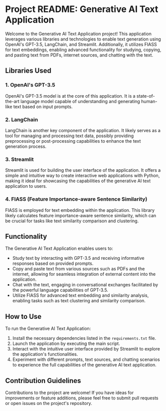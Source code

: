 # Project README: Generative AI Text Application

Welcome to the Generative AI Text Application project! This application leverages various libraries and technologies to enable text generation using OpenAI's GPT-3.5, LangChain, and Streamlit. Additionally, it utilizes FIASS for text embeddings, enabling advanced functionality for studying, copying, and pasting text from PDFs, internet sources, and chatting with the text.

## Libraries Used

### 1. OpenAI's GPT-3.5
OpenAI's GPT-3.5 model is at the core of this application. It is a state-of-the-art language model capable of understanding and generating human-like text based on input prompts.

### 2. LangChain
LangChain is another key component of the application. It likely serves as a tool for managing and processing text data, possibly providing preprocessing or post-processing capabilities to enhance the text generation process.

### 3. Streamlit
Streamlit is used for building the user interface of the application. It offers a simple and intuitive way to create interactive web applications with Python, making it ideal for showcasing the capabilities of the generative AI text application to users.

### 4. FIASS (Feature Importance-aware Sentence Similarity)
FIASS is employed for text embedding within the application. This library likely calculates feature importance-aware sentence similarity, which can be crucial for tasks like text similarity comparison and clustering.

## Functionality

The Generative AI Text Application enables users to:

- Study text by interacting with GPT-3.5 and receiving informative responses based on provided prompts.
- Copy and paste text from various sources such as PDFs and the internet, allowing for seamless integration of external content into the application.
- Chat with the text, engaging in conversational exchanges facilitated by the powerful language capabilities of GPT-3.5.
- Utilize FIASS for advanced text embedding and similarity analysis, enabling tasks such as text clustering and similarity comparison.

## How to Use

To run the Generative AI Text Application:

1. Install the necessary dependencies listed in the `requirements.txt` file.
2. Launch the application by executing the main script.
3. Interact with the intuitive user interface provided by Streamlit to explore the application's functionalities.
4. Experiment with different prompts, text sources, and chatting scenarios to experience the full capabilities of the generative AI text application.

## Contribution Guidelines

Contributions to the project are welcome! If you have ideas for improvements or feature additions, please feel free to submit pull requests or open issues on the project's repository.
